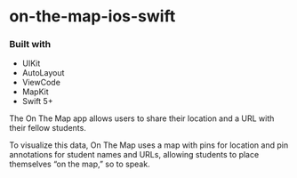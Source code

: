 # on-the-map-ios-swift

### Built with 
- UIKit
- AutoLayout
- ViewCode
- MapKit
- Swift 5+

The On The Map app allows users to share their location and a URL with their fellow students. 

To visualize this data, On The Map uses a map with pins for location and pin annotations for student names and URLs, 
allowing students to place themselves “on the map,” so to speak.
